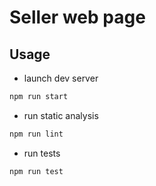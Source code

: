 # Seller web page

## Usage

- launch dev server

```zsh
npm run start
```

- run static analysis

```zsh
npm run lint
```

- run tests

```zsh
npm run test
```
